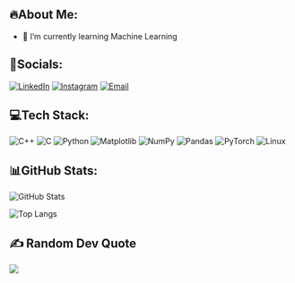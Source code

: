 ## 🔥About Me:
- 🌱 I’m currently learning Machine Learning

## 💠Socials:
[![LinkedIn](https://img.shields.io/badge/LinkedIn-0077B5?style=for-the-badge&logo=linkedin&logoColor=white)](https://linkedin.com/in/happy-saxena)
[![Instagram](https://img.shields.io/badge/Instagram-E4405F?style=for-the-badge&logo=instagram&logoColor=white)](https://instagram.com/happy_roboism_18)
[![Email](https://img.shields.io/badge/Email-D14836?style=for-the-badge&logo=gmail&logoColor=white)](mailto:saxenahappy5347@gmail.com)

## 💻Tech Stack:
![C++](https://img.shields.io/badge/C++-00599C?style=for-the-badge&logo=c%2B%2B&logoColor=white)
![C](https://img.shields.io/badge/C-00599C?style=for-the-badge&logo=c&logoColor=white)
![Python](https://img.shields.io/badge/Python-3776AB?style=for-the-badge&logo=python&logoColor=white)
![Matplotlib](https://img.shields.io/badge/Matplotlib-000000?style=for-the-badge&logo=matplotlib&logoColor=white)
![NumPy](https://img.shields.io/badge/Numpy-013243?style=for-the-badge&logo=numpy&logoColor=white)
![Pandas](https://img.shields.io/badge/Pandas-150458?style=for-the-badge&logo=pandas&logoColor=white)
![PyTorch](https://img.shields.io/badge/PyTorch-EE4C2C?style=for-the-badge&logo=pytorch&logoColor=white)
![Linux](https://img.shields.io/badge/Linux-FCC624?style=for-the-badge&logo=linux&logoColor=black)

## 📊GitHub Stats:

![GitHub Stats](https://github-readme-stats.vercel.app/api?username=HappySaxena&show_icons=true&theme=radical)

![Top Langs](https://github-readme-stats.vercel.app/api/top-langs/?username=HappySaxena&layout=compact&theme=radical)

## ✍️ Random Dev Quote
![](https://quotes-github-readme.vercel.app/api?type=horizontal&theme=radical)




<!--
**HappySaxena/HappySaxena** is a ✨ _special_ ✨ repository because its `README.md` (this file) appears on your GitHub profile.

Here are some ideas to get you started:

- 🔭 I’m currently working on ...
- 🌱 I’m currently learning ...
- 👯 I’m looking to collaborate on ...
- 🤔 I’m looking for help with ...
- 💬 Ask me about ...
- 📫 How to reach me: ...
- 😄 Pronouns: ...
- ⚡ Fun fact: ...
-->
